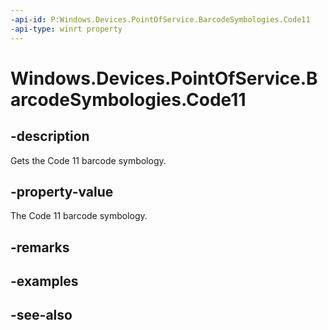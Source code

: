 ```yaml
---
-api-id: P:Windows.Devices.PointOfService.BarcodeSymbologies.Code11
-api-type: winrt property
---
```


<!-- Property syntax
public uint Code11 { get; }
-->

# Windows.Devices.PointOfService.BarcodeSymbologies.Code11

## -description
Gets the Code 11 barcode symbology.

## -property-value
The Code 11 barcode symbology.

## -remarks

## -examples

## -see-also
